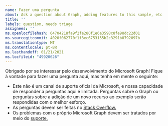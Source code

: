 ```yaml
---
name: Fazer uma pergunta
about: Ask a question about Graph, adding features to this sample, etc.
title: ''
labels: question, needs triage
assignees: ''
ms.openlocfilehash: 64704218fa9f2fe280f1e6a3598c8fe98dc22d01
ms.sourcegitcommit: 4020f062770f1f3ec6753155b2c3291b0792097b
ms.translationtype: MT
ms.contentlocale: pt-BR
ms.lasthandoff: 01/21/2021
ms.locfileid: "49920626"
---
```

Obrigado por se interessar pelo desenvolvimento do Microsoft Graph! Fique à vontade para fazer uma pergunta aqui, mas tenha em mente o seguinte:

- Este não é um canal de suporte oficial da Microsoft, e nossa capacidade de responder a perguntas aqui é limitada. Perguntas sobre o Graph ou perguntas sobre a adição de um novo recurso ao exemplo serão respondidas com o melhor esforço.
- As perguntas devem ser feitas no [Stack Overflow.](https://stackoverflow.com/questions/tagged/microsoft-graph)
- Os problemas com o próprio Microsoft Graph devem ser tratados por meio do [suporte.](https://developer.microsoft.com/graph/support)
